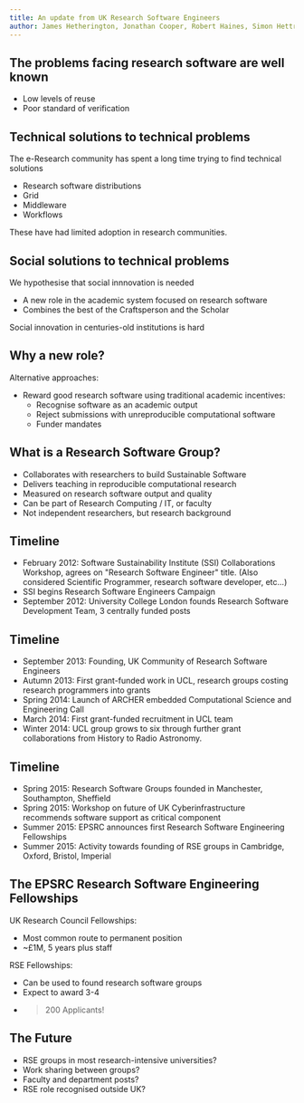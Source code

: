 ```yaml
---
title: An update from UK Research Software Engineers
author: James Hetherington, Jonathan Cooper, Robert Haines, Simon Hettrick, Susheel Varma, James Spencer, Mark Stillwell, Michael Croucher, Christopher Woods
---
```


The problems facing research software are well known
----------------------------------------------------

* Low levels of reuse
* Poor standard of verification

Technical solutions to technical problems
-----------------------------------------

The e-Research community has spent a long time trying to
find technical solutions

* Research software distributions
* Grid
* Middleware
* Workflows

These have had limited adoption in research communities.

Social solutions to technical problems
---------------------------------------

We hypothesise that social innnovation is needed

* A new role in the academic system focused on research software
* Combines the best of the Craftsperson and the Scholar

Social innovation in centuries-old institutions is hard

Why a new role?
---------------

Alternative approaches:

* Reward good research software using traditional academic incentives:
  * Recognise software as an academic output
  * Reject submissions with unreproducible computational software
  * Funder mandates

What is a Research Software Group?
----------------------------------

* Collaborates with researchers to build Sustainable Software
* Delivers teaching in reproducible computational research
* Measured on research software output and quality
* Can be part of Research Computing / IT, or faculty
* Not independent researchers, but research background

Timeline
-------

* February 2012: Software Sustainability Institute (SSI) Collaborations Workshop, agrees on "Research Software Engineer" title. (Also considered Scientific Programmer, research software developer, etc...)
* SSI begins Research Software Engineers Campaign
* September 2012: University College London founds Research Software Development Team, 3 centrally funded posts

Timeline
--------

* September 2013: Founding, UK Community of Research Software Engineers
* Autumn 2013: First grant-funded work in UCL, research groups costing research programmers into grants
* Spring 2014: Launch of ARCHER embedded Computational Science and Engineering Call
* March 2014: First grant-funded recruitment in UCL team
* Winter 2014: UCL group grows to six through further grant
  collaborations from History to Radio Astronomy.

Timeline
--------

* Spring 2015: Research Software Groups founded in Manchester,
  Southampton, Sheffield
* Spring 2015: Workshop on future of UK Cyberinfrastructure
  recommends software support as critical component
* Summer 2015: EPSRC announces first Research Software Engineering
  Fellowships
* Summer 2015: Activity towards founding of RSE groups in
  Cambridge, Oxford, Bristol, Imperial

The EPSRC Research Software Engineering Fellowships
---------------------------------------------------

UK Research Council Fellowships:

   * Most common route to permanent position
   * ~£1M, 5 years plus staff

RSE Fellowships:

   * Can be used to found research software groups
   * Expect to award 3-4
   * > 200 Applicants!

The Future
----------

* RSE groups in most research-intensive universities?
* Work sharing between groups?
* Faculty and department posts?
* RSE role recognised outside UK?
